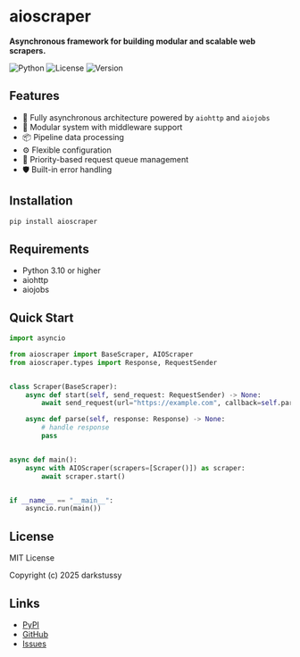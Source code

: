 # aioscraper

**Asynchronous framework for building modular and scalable web scrapers.**

![Python](https://img.shields.io/badge/python-3.10%2B-blue)
![License](https://img.shields.io/github/license/darkstussy/aioscraper)
![Version](https://img.shields.io/github/v/tag/darkstussy/aioscraper?label=version)

## Features

- 🚀 Fully asynchronous architecture powered by `aiohttp` and `aiojobs`
- 🔧 Modular system with middleware support
- 📦 Pipeline data processing
- ⚙️ Flexible configuration
- 🔄 Priority-based request queue management
- 🛡️ Built-in error handling

## Installation

```bash
pip install aioscraper
```

## Requirements

- Python 3.10 or higher
- aiohttp
- aiojobs

## Quick Start

```python
import asyncio

from aioscraper import BaseScraper, AIOScraper
from aioscraper.types import Response, RequestSender


class Scraper(BaseScraper):
    async def start(self, send_request: RequestSender) -> None:
        await send_request(url="https://example.com", callback=self.parse)

    async def parse(self, response: Response) -> None:
        # handle response
        pass


async def main():
    async with AIOScraper(scrapers=[Scraper()]) as scraper:
        await scraper.start()


if __name__ == "__main__":
    asyncio.run(main())
```

## License

MIT License

Copyright (c) 2025 darkstussy

## Links

- [PyPI](https://pypi.org/project/aioscraper)
- [GitHub](https://github.com/darkstussy/aioscraper)
- [Issues](https://github.com/darkstussy/aioscraper/issues)